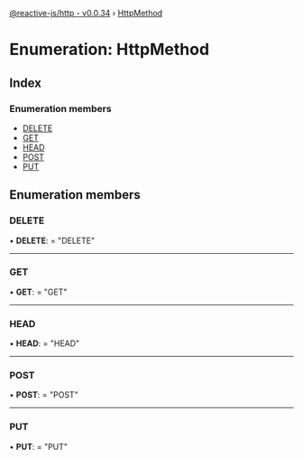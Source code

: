 [@reactive-js/http - v0.0.34](../README.md) › [HttpMethod](httpmethod.md)

# Enumeration: HttpMethod

## Index

### Enumeration members

* [DELETE](httpmethod.md#delete)
* [GET](httpmethod.md#get)
* [HEAD](httpmethod.md#head)
* [POST](httpmethod.md#post)
* [PUT](httpmethod.md#put)

## Enumeration members

###  DELETE

• **DELETE**: = "DELETE"

___

###  GET

• **GET**: = "GET"

___

###  HEAD

• **HEAD**: = "HEAD"

___

###  POST

• **POST**: = "POST"

___

###  PUT

• **PUT**: = "PUT"
